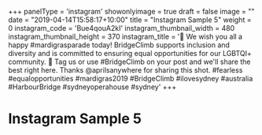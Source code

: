 +++
panelType                   = 'instagram'
showonlyimage = true
draft = false
image = ""
date = "2019-04-14T15:58:17+10:00"
title = "Instagram Sample 5"
weight = 0
instagram_code              = 'Bue4qouA2kI'
instagram_thumbnail_width   = 480
instagram_thumbnail_height  = 370
instagram_title             = '🌈 We wish you all a happy #mardigrasparade today! BridgeClimb supports inclusion and diversity and is committed to ensuring equal opportunities for our LGBTQI+ community. 🌈 Tag us or use #BridgeClimb on your post and we'll share the best right here. Thanks @aprilsanywhere for sharing this shot. #fearless #equalopportunities #mardigras2019 #BridgeClimb #ilovesydney #australia #HarbourBridge #sydneyoperahouse #sydney'
+++

# Instagram Sample 5

